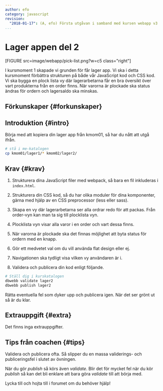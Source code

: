```yaml
---
author: efo
category: javascript
revision:
  "2018-01-17": (A, efo) Första utgåvan i samband med kursen webapp v3.
...
```

Lager appen del 2
==================================
[FIGURE src=image/webapp/pick-list.png?w=c5 class="right"]

I kursmoment 1 skapade vi grunden för får lager app. Vi ska i detta kursmoment förbättra strukturen på både vår JavaScript kod och CSS kod. Vi ska bygga en plock lista vy där lagerarbetarna får en bra översikt över vart produkterna från en order finns. När varorna är plockade ska status ändras för ordern och lagersaldo ska minskas.



<!--more-->



Förkunskaper {#forkunskaper}
-----------------------



Introduktion {#intro}
-----------------------
Börja med att kopiera din lager app från kmom01, så har du nått att utgå ifrån.

```bash
# stå i me-katalogen
cp kmom01/lager1/* kmom02/lager2/
```



Krav {#krav}
-----------------------
1. Strukturera dina JavaScript filer med webpack, så bara en fil inkluderas i `index.html`.

1. Strukturera din CSS kod, så du har olika moduler för dina komponenter, gärna med hjälp av en CSS preprocessor (less eller sass).

1. Skapa en vy där lagerarbetarna ser alla ordrar redo för att packas. Från order-vyn kan man ta sig till plocklista vyn.

1. Plocklista vyn visar alla varor i en order och vart dessa finns.

1. När varorna är plockade ska det finnas möjlighet att byta status för ordern med en knapp.

1. Gör ett medvetet val om du vill använda flat design eller ej.

1. Navigationen ska tydligt visa vilken vy användaren är i.

1. Validera och publicera din kod enligt följande.

```bash
# Ställ dig i kurskatalogen
dbwebb validate lager2
dbwebb publish lager2
```

Rätta eventuella fel som dyker upp och publicera igen. När det ser grönt ut så är du klar.



Extrauppgift {#extra}
-----------------------
Det finns inga extrauppgifter.



Tips från coachen {#tips}
-----------------------

Validera och publicera ofta. Så slipper du en massa validerings- och publiceringsfel i slutet av övningen.

När du gör *publish* så körs även *validate*. Blir det för mycket fel när du kör *publish* så kan det bli enklare att bara göra *validate* till att börja med.

Lycka till och hojta till i forumet om du behöver hjälp!
